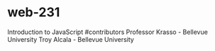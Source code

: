 # web-231
Introduction to JavaScript
#contributors
Professor Krasso - Bellevue University
Troy Alcala - Bellevue University
